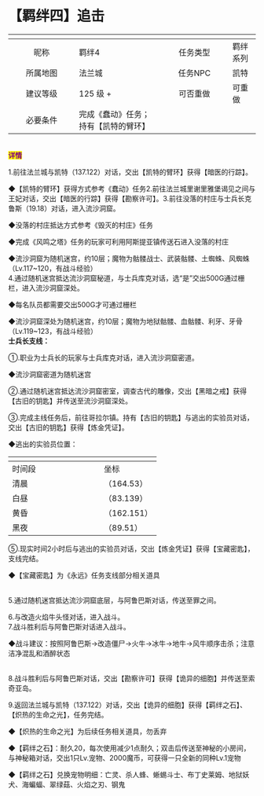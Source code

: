 # 【羁绊四】追击

<table data-header-hidden><thead><tr><th width="120" align="center"></th><th></th><th width="123" align="center"></th><th></th></tr></thead><tbody><tr><td align="center">昵称</td><td>羁绊4</td><td align="center">任务类型</td><td>羁绊系列</td></tr><tr><td align="center">所属地图</td><td>法兰城</td><td align="center">任务NPC</td><td>凯特</td></tr><tr><td align="center">建议等级</td><td>125 级 +</td><td align="center">可否重做</td><td>可重做</td></tr><tr><td align="center">必要条件</td><td>完成《蠢动》任务；持有【凯特的臂环】</td><td align="center"></td><td></td></tr></tbody></table>

\
<mark style="color:purple;">**详情**</mark>

1.前往法兰城与凯特（137.122）对话，交出【凯特的臂环】获得【暗医的行踪】。

◆【凯特的臂环】获得方式参考《蠢动》任务2.前往法兰城里谢里雅堡谒见之间与王妃对话，交出【暗医的行踪】获得【勘察许可】。3.前往没落的村庄与士兵长克鲁斯（19.18）对话，进入流沙洞窟。

◆没落的村庄抵达方式参考《毁灭的村庄》任务

◆完成《风鸣之塔》任务的玩家可利用阿斯提亚镇传送石进入没落的村庄

◆流沙洞窟为随机迷宫，约10层；魔物为骷髅战士、武装骷髅、土蜘蛛、风蜘蛛（Lv.117\~120，有战斗经验）\
4.通过随机迷宫抵达流沙洞窟秘道，与士兵库克对话，选“是”交出500G通过栅栏，进入流沙洞窟深处。

◆每名队员都需要交出500G才可通过栅栏

◆流沙洞窟深处为随机迷宫，约10层；魔物为地狱骷髅、血骷髅、利牙、牙骨（Lv.119\~123，有战斗经验）\
**士兵长支线：**

①.职业为士兵长的玩家与士兵库克对话，进入流沙洞窟密道。

◆流沙洞窟密道为随机迷宫

②.通过随机迷宫抵达流沙洞窟密室，调查古代的雕像，交出【黑暗之戒】获得【古旧的钥匙】并传送至流沙洞窟深处。

③.完成主线任务后，前往哥拉尔镇。持有【古旧的钥匙】与逃出的实验员对话，交出【古旧的钥匙】获得【炼金凭证】。

◆逃出的实验员位置：

<table data-header-hidden><thead><tr><th width="171"></th><th></th></tr></thead><tbody><tr><td>时间段</td><td>坐标</td></tr><tr><td>清晨</td><td>（164.53）</td></tr><tr><td>白昼</td><td>（83.139）</td></tr><tr><td>黄昏</td><td>（162.151）</td></tr><tr><td>黑夜</td><td>（89.51）</td></tr></tbody></table>

⑤.现实时间2小时后与逃出的实验员对话，交出【炼金凭证】获得【宝藏密匙】，支线完结。

◆【宝藏密匙】为《永远》任务支线部分相关道具

\
5.通过随机迷宫抵达流沙洞窟底层，与阿鲁巴斯对话，传送至罪之间。

6.与改造火焰牛头怪对话，进入战斗。\
7.战斗胜利后与阿鲁巴斯对话进入战斗。

◆战斗建议：按照阿鲁巴斯→改造僵尸→火牛→冰牛→地牛→风牛顺序击杀；注意洁净混乱和酒醉状态

\
8.战斗胜利后与阿鲁巴斯对话，交出【勘察许可】获得【诡异的细胞】并传送至索奇亚岛。

9.返回法兰城与凯特（137.122）对话，交出【诡异的细胞】获得【羁绊之石】、【炽热的生命之光】，任务完结。

◆【炽热的生命之光】为后续任务相关道具，勿丢弃

◆【羁绊之石】：耐久20，每次使用减少1点耐久；双击后传送至神秘的小房间，与神秘箱对话，交出1只Lv.宠物、2000魔币，可获得一只全新的同种Lv.1宠物

◆【羁绊之石】兑换宠物明细：亡灵、杀人蜂、蜥蜴斗士、布丁史莱姆、地狱妖犬、海蝙蝠、翠绿菇、火焰之刃、钢鬼
